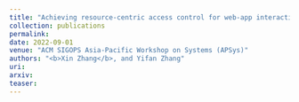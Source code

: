 ```yaml
---
title: "Achieving resource-centric access control for web-app interactions on android"
collection: publications
permalink: 
date: 2022-09-01
venue: "ACM SIGOPS Asia-Pacific Workshop on Systems (APSys)"
authors: "<b>Xin Zhang</b>, and Yifan Zhang"
uri: 
arxiv: 
teaser:  
---
```

